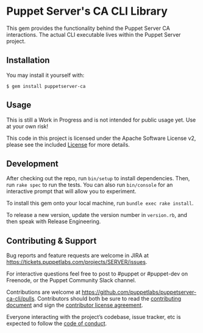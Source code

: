 # Puppet Server's CA CLI Library

This gem provides the functionality behind the Puppet Server CA interactions.
The actual CLI executable lives within the Puppet Server project.


## Installation

You may install it yourself with:

    $ gem install puppetserver-ca


## Usage

This is still a Work in Progress and is not intended for public usage yet.
Use at your own risk!

This code in this project is licensed under the Apache Software License v2,
please see the included [License](https://github.com/puppetlabs/puppetserver-ca-cli/blob/master/LICENSE.md)
for more details.


## Development

After checking out the repo, run `bin/setup` to install dependencies. Then,
run `rake spec` to run the tests. You can also run `bin/console` for an
interactive prompt that will allow you to experiment.

To install this gem onto your local machine, run `bundle exec rake install`.

To release a new version, update the version number in `version.rb`, and then
speak with Release Engineering.


## Contributing & Support

Bug reports and feature requests are welcome in JIRA at
https://tickets.puppetlabs.com/projects/SERVER/issues.

For interactive questions feel free to post to #puppet or #puppet-dev on
Freenode, or the Puppet Community Slack channel.

Contributions are welcome at https://github.com/puppetlabs/puppetserver-ca-cli/pulls.
Contributors should both be sure to read the
[contributing document](https://github.com/puppetlabs/puppetserver-ca-cli/blob/master/CONTRIBUTING.md)
and sign the [contributor license agreement](https://cla.puppet.com/).

Everyone interacting with the project’s codebase, issue tracker, etc is expected
to follow the
[code of conduct](https://github.com/puppetlabs/puppetserver-ca-cli/blob/master/CODE_OF_CONDUCT.md).
